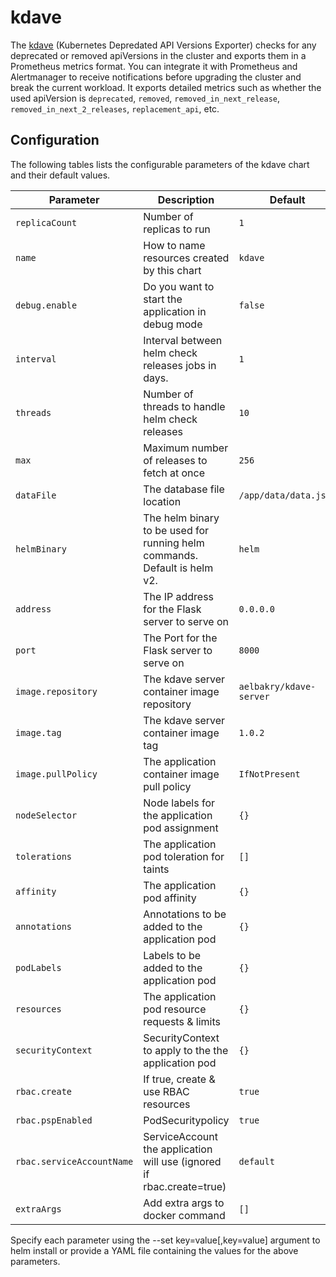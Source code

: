 # kdave

The [kdave](https://github.com/wayfair-incubator/kdave) (Kubernetes Depredated API Versions Exporter) checks for any deprecated or removed apiVersions in the cluster and exports them in a Prometheus metrics format. You can integrate it with Prometheus and Alertmanager to receive notifications before upgrading the cluster and break the current workload. It exports detailed metrics such as whether the used apiVersion is `deprecated`, `removed`, `removed_in_next_release`, `removed_in_next_2_releases`, `replacement_api`, etc.

## Configuration

The following tables lists the configurable parameters of the kdave chart and their default values.

| Parameter                 | Description                                                                                          | Default                                                           |
| ------------------------- | ---------------------------------------------------------------------------------------------------- | ----------------------------------------------------------------- |
| `replicaCount`            | Number of replicas to run                                                                            | `1`                                                               |
| `name`                    | How to name resources created by this chart                                                          | `kdave`                                                           |
| `debug.enable`            | Do you want to start the application in debug mode                                                   | `false`                                                           |
| `interval`                | Interval between helm check releases jobs in days.                                                   | `1`                                                               |
| `threads`                 | Number of threads to handle helm check releases                                                      | `10`                                                              |
| `max`                     | Maximum number of releases to fetch at once                                                          | `256`                                                             |
| `dataFile`                | The database file location                                                                           | `/app/data/data.json`                                             |
| `helmBinary`              | The helm binary to be used for running helm commands. Default is helm v2.                            | `helm`                                                            |
| `address`                 | The IP address for the Flask server to serve on                                                      | `0.0.0.0`                                                         |
| `port`                    | The Port for the Flask server to serve on                                                            | `8000`                                                            |
| `image.repository`        | The kdave server container image repository                                                          | `aelbakry/kdave-server`                                           |
| `image.tag`               | The kdave server container image tag                                                                 | `1.0.2`                                                           |
| `image.pullPolicy`        | The application container image pull policy                                                          | `IfNotPresent`                                                    |
| `nodeSelector`            | Node labels for the application pod assignment                                                       | `{}`                                                              |
| `tolerations`             | The application pod toleration for taints                                                            | `[]`                                                              |
| `affinity`                | The application pod affinity                                                                         | `{}`                                                              |
| `annotations`             | Annotations to be added to the application pod                                                       | `{}`                                                              |
| `podLabels`               | Labels to be added to the application pod                                                            | `{}`                                                              |
| `resources`               | The application pod resource requests & limits                                                       | `{}`                                                              |
| `securityContext`         | SecurityContext to apply to the the application pod                                                  | `{}`                                                              |
| `rbac.create`             | If true, create & use RBAC resources                                                                 | `true`                                                            |
| `rbac.pspEnabled`         | PodSecuritypolicy                                                                                    | `true`                                                            |
| `rbac.serviceAccountName` | ServiceAccount the application will use (ignored if rbac.create=true)                                | `default`                                                         |
| `extraArgs`               | Add extra args to docker command                                                                     | `[]`                                                              |

Specify each parameter using the --set key=value[,key=value] argument to helm install or provide a YAML file containing the values for the above parameters.
